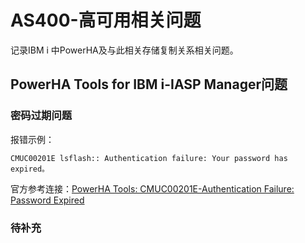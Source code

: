 # AS400-高可用相关问题
记录IBM i 中PowerHA及与此相关存储复制关系相关问题。
## PowerHA Tools for IBM i-IASP Manager问题
### 密码过期问题
报错示例：
```
CMUC00201E lsflash:: Authentication failure: Your password has expired。
```
官方参考连接：[PowerHA Tools: CMUC00201E-Authentication Failure: Password Expired](https://www.ibm.com/support/pages/node/685105?mhsrc=ibmsearch_a&mhq=%20IASP%20Copy%20Services%20Manager)
### 待补充